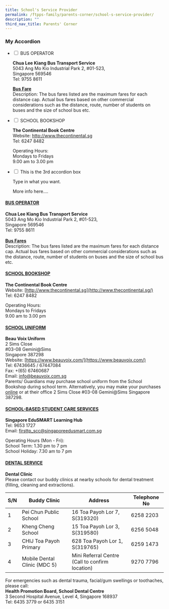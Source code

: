 ```yaml
---
title: School's Service Provider
permalink: /ftpps-family/parents-corner/school-s-service-provider/
description: ""
third_nav_title: Parents' Corner
---
```

### My Accordion

<ul class="jekyllcodex_accordion">
  <li>
    <input type="checkbox" id="accordion1">
    <label for="accordion1">BUS OPERATOR</label>
    <div>
			<p><strong>Chua Lee Kiang Bus Transport Service</strong> <br>5043 Ang Mo Kio Industrial Park 2, #01-523,<br>Singapore 569546<br>
Tel: 9755 8611
<br></p>

<p><a href="/files/Parents'%20Corner/awarded%20bus%20operator's%20contact%20&amp;%20nte%20price.pdf"><b>Bus Fare </b></a><br>Description: The bus fares listed are the maximum fares for each distance cap. Actual bus fares based on other commercial considerations such as the distance, route, number of students on buses and the size of school bus etc.<br></p>
    </div>
	</li>
  <li>
    <input type="checkbox" id="accordion2">
    <label for="accordion2">SCHOOL BOOKSHOP </label>
    <div>
			<p><b>The Continental Book Centre</b><br>Website: <a href="http://www.thecontinental.sg/">http://www.thecontinental.sg</a><br>Tel: 6247 8482</p>

<p>Operating Hours:
<br>
Mondays to Fridays
<br>
9.00 am to 3.00 pm <br></p>

</div>
  </li>
  <li>
    <input type="checkbox" id="accordion3">
    <label for="accordion3">This is the 3rd accordion box</label>
    <div>
      <p>
        Type in what you want.</p>

<p>More info here....</p>
    </div>
  </li>
</ul><a>


<h4><u>BUS OPERATOR</u></h4>

**Chua Lee Kiang Bus Transport Service**
<br>
5043 Ang Mo Kio Industrial Park 2, #01-523,<br>Singapore 569546
<br>
Tel: 9755 8611
<br><br>
<b>[Bus Fares](/files/Parents'%20Corner/awarded%20bus%20operator's%20contact%20&amp;%20nte%20price.pdf)</b><br>
Description: The bus fares listed are the maximum fares for each distance cap. Actual bus fares based on other commercial considerations such as the distance, route, number of students on buses and the size of school bus etc.

<h4><u>SCHOOL BOOKSHOP</u></h4>

**The Continental Book Centre**
<br>
Website:&nbsp;[http://www.thecontinental.sg](http://www.thecontinental.sg/)&nbsp;
<br>
Tel: 6247 8482&nbsp;

Operating Hours:&nbsp;
<br>
Mondays to Fridays
<br>
9.00 am to 3.00 pm

<h4><u>SCHOOL UNIFORM</u></h4>

**Beau Voix Uniform**
<br>
2 Sims Close&nbsp;
<br>
#03-08 Gemini@Sims
<br>
Singapore 387298&nbsp;
<br>
Website:&nbsp;[https://www.beauvoix.com/](https://www.beauvoix.com/)
<br>
Tel: 67436645 / 67447084
<br>
Fax: +(65) 67460687
<br>
Email:&nbsp;[info@beauvoix.com.sg](mailto:info@beauvoix.com.sg)
<br>
Parents/ Guardians may purchase school uniform from the School Bookshop during school term. Alternatively, you may make your purchases [online](https://www.beauvoix.com.sg) or at their office 2 Sims Close #03-08 Gemini@Sims Singapore 387298.

<h4><u>SCHOOL-BASED STUDENT CARE SERVICES</u></h4>

**Singapore EduSMART Learning Hub** 
<br>
Tel: 9653 1727&nbsp;
<br>
Email:&nbsp;[firsttp_scc@singaporeedusmart.com.sg](mailto:firsttp_scc@singaporeedusmart.com.sg)  

Operating Hours (Mon - Fri):&nbsp;
<br>
School Term: 1.30 pm to 7 pm
<br>
School Holiday: 7.30 am to 7 pm


<h4><u>DENTAL SERVICE</u></h4>

**Dental Clinic**&nbsp;
<br>
Please contact our buddy clinics at nearby schools for dental treatment (filling, cleaning and extractions).&nbsp;

| S/N | Buddy Clinic | Address | Telephone No |
|---|---|---|---|
| 1 | Pei Chun Public School | 16 Toa Payoh Lor 7, S(319320) | 6258 2203 |
| 2 | Kheng Cheng School | 15 Toa Payoh Lor 3, S(319580) | 6256 5048 |
| 3 | CHIJ Toa Payoh Primary | 628 Toa Payoh Lor 1, S(319765) | 6259 1473 |
| 4 | Mobile Dental Clinic (MDC 5) | Mini Referral Centre<br>(Call to confirm location) | 9270 7796 |

For emergencies such as dental trauma, facial/gum swellings or toothaches, please call:
<br>
**Health Promotion Board, School Dental Centre**
<br>
3 Second Hospital Avenue, Level 4, Singapore 168937
<br>
Tel: 6435 3779 or 6435 3151</a>